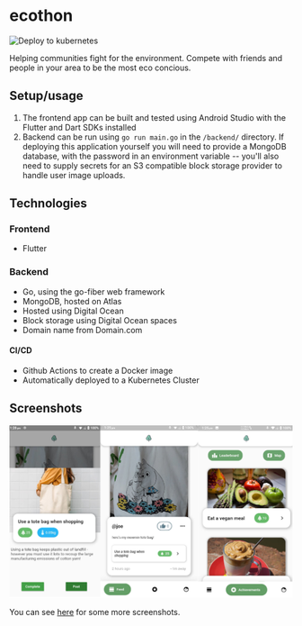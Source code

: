 # ecothon

![Deploy to kubernetes](https://github.com/JoeRourke123/ecothon/workflows/Deploy%20to%20kubernetes/badge.svg) 

Helping communities fight for the environment. Compete with friends and people in your area to be the most eco concious.

## Setup/usage

1. The frontend app can be built and tested using Android Studio with the Flutter and Dart SDKs installed
1. Backend can be run using `go run main.go` in the `/backend/` directory. If deploying this application yourself you will need to provide a MongoDB database, with the password in an environment variable -- you'll also need to supply secrets for an S3 compatible block storage provider to handle user image uploads.

## Technologies

### Frontend

* Flutter

### Backend

* Go, using the go-fiber web framework
* MongoDB, hosted on Atlas
* Hosted using Digital Ocean
* Block storage using Digital Ocean spaces
* Domain name from Domain.com

#### CI/CD

* Github Actions to create a Docker image
* Automatically deployed to a Kubernetes Cluster

## Screenshots

![Screenshots of the app](https://raw.githubusercontent.com/JoeRourke123/ecothon/main/backend/static/screenshot-combo.png)

You can see [here](https://github.com/JoeRourke123/ecothon/tree/main/backend/static) for some more screenshots.
